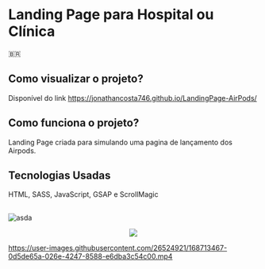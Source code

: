 # Landing Page para Hospital ou Clínica

🇧🇷
## Como visualizar o projeto?
Disponível do link https://jonathancosta746.github.io/LandingPage-AirPods/

## Como funciona o projeto?
Landing Page criada para simulando uma pagina de lançamento dos Airpods.

## Tecnologias Usadas
HTML, SASS, JavaScript, GSAP e ScrollMagic


##


![asda](https://user-images.githubusercontent.com/26524921/168712725-c25c0d1b-2f87-46ae-b892-3678c71a30b3.png)


<p align="center">
  <img src="https://user-images.githubusercontent.com/26524921/168712859-c4895bbf-9a8c-4b74-9fdd-5b09d230894a.png">
</p>




https://user-images.githubusercontent.com/26524921/168713467-0d5de65a-026e-4247-8588-e6dba3c54c00.mp4


